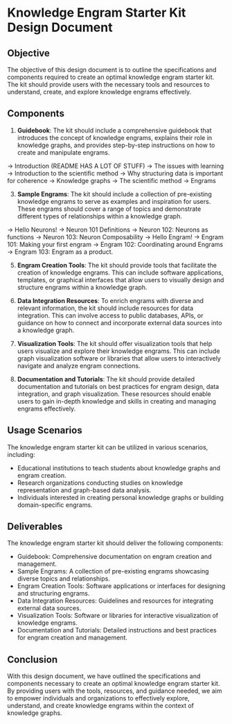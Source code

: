 # Knowledge Engram Starter Kit Design Document

## Objective
The objective of this design document is to outline the specifications and components required to create an optimal knowledge engram starter kit. The kit should provide users with the necessary tools and resources to understand, create, and explore knowledge engrams effectively.

## Components
1. **Guidebook**: The kit should include a comprehensive guidebook that introduces the concept of knowledge engrams, explains their role in knowledge graphs, and provides step-by-step instructions on how to create and manipulate engrams.

-> Introduction (README HAS A LOT OF STUFF)
	-> The issues with learning
	-> Introduction to the scientific method
	-> Why structuring data is important for coherence
	-> Knowledge graphs
	-> The scientific method
	-> Engrams  

3. **Sample Engrams**: The kit should include a collection of pre-existing knowledge engrams to serve as examples and inspiration for users. These engrams should cover a range of topics and demonstrate different types of relationships within a knowledge graph.

-> Hello Neurons!
	-> Neuron 101 Definitions
	-> Neuron 102: Neurons as functions
	-> Neuron 103: Neuron Composability
-> Hello Engram!
	-> Engram 101: Making your first engram
	-> Engram 102: Coordinating around Engrams
	-> Engram 103: Engram as a product.

5. **Engram Creation Tools**: The kit should provide tools that facilitate the creation of knowledge engrams. This can include software applications, templates, or graphical interfaces that allow users to visually design and structure engrams within a knowledge graph.

6. **Data Integration Resources**: To enrich engrams with diverse and relevant information, the kit should include resources for data integration. This can involve access to public databases, APIs, or guidance on how to connect and incorporate external data sources into a knowledge graph.

7. **Visualization Tools**: The kit should offer visualization tools that help users visualize and explore their knowledge engrams. This can include graph visualization software or libraries that allow users to interactively navigate and analyze engram connections.

8. **Documentation and Tutorials**: The kit should provide detailed documentation and tutorials on best practices for engram design, data integration, and graph visualization. These resources should enable users to gain in-depth knowledge and skills in creating and managing engrams effectively.

## Usage Scenarios
The knowledge engram starter kit can be utilized in various scenarios, including:
- Educational institutions to teach students about knowledge graphs and engram creation.
- Research organizations conducting studies on knowledge representation and graph-based data analysis.
- Individuals interested in creating personal knowledge graphs or building domain-specific engrams.

## Deliverables
The knowledge engram starter kit should deliver the following components:
- Guidebook: Comprehensive documentation on engram creation and management.
- Sample Engrams: A collection of pre-existing engrams showcasing diverse topics and relationships.
- Engram Creation Tools: Software applications or interfaces for designing and structuring engrams.
- Data Integration Resources: Guidelines and resources for integrating external data sources.
- Visualization Tools: Software or libraries for interactive visualization of knowledge engrams.
- Documentation and Tutorials: Detailed instructions and best practices for engram creation and management.

## Conclusion
With this design document, we have outlined the specifications and components necessary to create an optimal knowledge engram starter kit. By providing users with the tools, resources, and guidance needed, we aim to empower individuals and organizations to effectively explore, understand, and create knowledge engrams within the context of knowledge graphs.